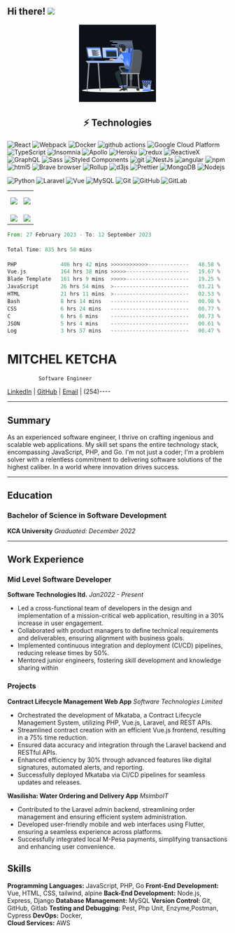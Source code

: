 ## Hi there!  <img src="https://emojis.slackmojis.com/emojis/images/1531849430/4246/blob-sunglasses.gif?1531849430" width="30"/>


<p align="center"><img src="https://github.com/dimingo/dimingo/blob/main/animation.gif" width="35%"></p>


<h2><p align="center">  ⚡ Technologies  </p> </h2>

  <p><img alt="React" src="https://img.shields.io/badge/-React-45b8d8?style=flat-square&logo=vue&logoColor=white" />
  <img alt="Webpack" src="https://img.shields.io/badge/-Webpack-8DD6F9?style=flat-square&logo=webpack&logoColor=white" /> 
  <img alt="Docker" src="https://img.shields.io/badge/-Docker-46a2f1?style=flat-square&logo=docker&logoColor=white" />
  <img alt="github actions" src="https://img.shields.io/badge/-Github_Actions-2088FF?style=flat-square&logo=github-actions&logoColor=white" />
  <img alt="Google Cloud Platform" src="https://img.shields.io/badge/-Google_Cloud_Platform-1a73e8?style=flat-square&logo=google-cloud&logoColor=white" />
  <img alt="TypeScript" src="https://img.shields.io/badge/-TypeScript-007ACC?style=flat-square&logo=typescript&logoColor=white" />
  <img alt="Insomnia" src="https://img.shields.io/badge/-Insomnia-5849BE?style=flat-square&logo=insomnia&logoColor=white" />
  <img alt="Apollo" src="https://img.shields.io/badge/-Apollo%20GraphQL-311C87?style=flat-square&logo=apollo-graphql&logoColor=white" />
  <img alt="Heroku" src="https://img.shields.io/badge/-Heroku-430098?style=flat-square&logo=heroku&logoColor=white" />
  <img alt="redux" src="https://img.shields.io/badge/-Redux-764ABC?style=flat-square&logo=redux&logoColor=white" />
  <img alt="ReactiveX" src="https://img.shields.io/badge/-RxJs-B7178C?style=flat-square&logo=reactivex&logoColor=white" />
  <img alt="GraphQL" src="https://img.shields.io/badge/-GraphQL-E10098?style=flat-square&logo=graphql&logoColor=white" />
  <img alt="Sass" src="https://img.shields.io/badge/-Sass-CC6699?style=flat-square&logo=sass&logoColor=white" />
  <img alt="Styled Components" src="https://img.shields.io/badge/-Styled_Components-db7092?style=flat-square&logo=styled-components&logoColor=white" />
  <img alt="git" src="https://img.shields.io/badge/-Git-F05032?style=flat-square&logo=git&logoColor=white" />
  <img alt="NestJs" src="https://img.shields.io/badge/-NestJs-ea2845?style=flat-square&logo=nestjs&logoColor=white" />
  <img alt="angular" src="https://img.shields.io/badge/-Angular-DD0031?style=flat-square&logo=angular&logoColor=white" />
  <img alt="npm" src="https://img.shields.io/badge/-NPM-CB3837?style=flat-square&logo=npm&logoColor=white" />
  <img alt="html5" src="https://img.shields.io/badge/-HTML5-E34F26?style=flat-square&logo=html5&logoColor=white" />
  <img alt="Brave browser" src="https://img.shields.io/badge/-Brave_Browser-FB542B?style=flat-square&logo=brave&logoColor=white" />
  <img alt="Rollup" src="https://img.shields.io/badge/-Rollup-EC4A3F?style=flat-square&logo=rollup.js&logoColor=white" />
  <img alt="d3js" src="https://img.shields.io/badge/-D3.js-F9A03C?style=flat-square&logo=d3.js&logoColor=white" />
  <img alt="Prettier" src="https://img.shields.io/badge/-Prettier-F7B93E?style=flat-square&logo=prettier&logoColor=white" />
  <img alt="MongoDB" src="https://img.shields.io/badge/-MongoDB-13aa52?style=flat-square&logo=mongodb&logoColor=white" />
  <img alt="Nodejs" src="https://img.shields.io/badge/-Nodejs-43853d?style=flat-square&logo=Node.js&logoColor=white" /> </p>
  

![Python](https://img.shields.io/badge/-Php-black?style=flat-square&logo=php)
![Laravel](https://img.shields.io/badge/-Laravel-black?style=flat-square&logo=laravel)
![Vue](https://img.shields.io/badge/-Vue-336791?style=flat-square&logo=vue)
![MySQL](https://img.shields.io/badge/-MySQL-black?style=flat-square&logo=mysql)
![Git](https://img.shields.io/badge/-Git-black?style=flat-square&logo=git)
![GitHub](https://img.shields.io/badge/-GitHub-181717?style=flat-square&logo=github)
![GitLab](https://img.shields.io/badge/-GitLab-FCA121?style=flat-square&logo=gitlab)
<table>
  <tr>
    <td>
 <img class="img" src="https://github-readme-stats.vercel.app/api?username=dimingo&show_icons=true&theme=transparent" />
    </td>
    <td>
      <p align="center" ><img class="img" src="https://github-readme-stats.vercel.app/api/top-langs/?username=dimingo&theme=transparent&layout=compact" /> </p>
    </td>
  </tr>
  <tr>
    <td>
       <img class="img" src="https://leetcard.jacoblin.cool/dimingo?font=Dancing_Script" />
    </td>
    <td>
       <img class="img" src="https://streak-stats.demolab.com?user=dimingo&theme=dark" />
    </td>
  </tr>
</table>

<!--START_SECTION:waka-->

```rust
From: 27 February 2023 - To: 12 September 2023

Total Time: 835 hrs 58 mins

PHP              406 hrs 42 mins >>>>>>>>>>>>-------------   48.58 %
Vue.js           164 hrs 38 mins >>>>>--------------------   19.67 %
Blade Template   161 hrs 9 mins  >>>>>--------------------   19.25 %
JavaScript       26 hrs 54 mins  >------------------------   03.21 %
HTML             21 hrs 11 mins  >------------------------   02.53 %
Bash             8 hrs 14 mins   -------------------------   00.98 %
CSS              6 hrs 24 mins   -------------------------   00.77 %
C                6 hrs 6 mins    -------------------------   00.73 %
JSON             5 hrs 4 mins    -------------------------   00.61 %
Log              3 hrs 57 mins   -------------------------   00.47 %
```

<!--END_SECTION:waka-->

# MITCHEL KETCHA
              Software Engineer

[LinkedIn](https://www.linkedin.com/in/mitchel-ketcha) | [GitHub](https://github.com/dimingo) | [Email](mitchelketcha@gmail.com) | (254)----

---

## Summary
As an experienced software engineer, I thrive on crafting ingenious and scalable web applications. My skill set spans the entire technology stack, encompassing JavaScript, PHP, and Go. I'm not just a coder; I'm a problem solver with a relentless commitment to delivering software solutions of the highest caliber. In a world where innovation drives success.

---

## Education
### Bachelor of Science in Software Development
**KCA University**
*Graduated: December 2022*

---

## Work Experience

### Mid Level Software Developer
**Software Technologies  ltd.**
*Jan2022 - Present*

- Led a cross-functional team of developers in the design and implementation of a mission-critical web application, resulting in a 30% increase in user engagement.
- Collaborated with product managers to define technical requirements and deliverables, ensuring alignment with business goals.
- Implemented continuous integration and deployment (CI/CD) pipelines, reducing release times by 50%.
- Mentored junior engineers, fostering skill development and knowledge sharing within

### Projects
**Contract Lifecycle Management Web App**
*Software Technologies Limited*
- Orchestrated the development of Mkataba, a Contract Lifecycle Management System, utilizing PHP, Vue.js, Laravel, and REST APIs. 
- Streamlined contract creation with an efficient Vue.js frontend, resulting in a 75% time reduction. 
- Ensured data accuracy and integration through the Laravel backend and RESTful APIs.
- Enhanced efficiency by 30% through advanced features like digital signatures, automated alerts, and reporting. 
- Successfully deployed Mkataba via CI/CD pipelines for seamless updates and releases.

**Wasilisha: Water Ordering and Delivery App**
  *MsimboIT* 
   - Contributed to the Laravel admin backend, streamlining order management and ensuring efficient system administration.
   - Developed user-friendly mobile and web interfaces using Flutter, ensuring a seamless experience across platforms.
   - Successfully integrated local M-Pesa payments, simplifying transactions and enhancing user convenience. 
## Skills  
**Programming Languages:** JavaScript, PHP, Go
**Front-End Development:** Vue, HTML, CSS, tailwind, alpine
**Back-End Development:** Node.js, Express, Django 
**Database Management:**  MySQL 
**Version Control:** Git, GitHub, Gitlab
**Testing and Debugging:** Pest, Php Unit, Enzyme,Postman, Cypress
**DevOps:** Docker,  
**Cloud Services:** AWS



<!--START_SECTION:activity-->



<!-- BLOG-POST-LIST:END -->


